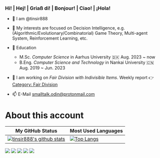 <!--
# This account has been discontinued。
# 此帳戶已停用。
-->
### Hi! | Hej! | Griaß di! | Bonjour! | Ciao! | ¡Hola!

- 👋 I am @tinsir888

- 👀 My interests are focused on Decision Intelligence, e.g. (Algorithmic/Evolutionary/Combinatorial) Game Theory, Multi-agent System, Reinforcement Learning, etc.

- 🏫 Education
  - M.Sc. *Computer Science* in Aarhus University 🇩🇰 Aug. 2023 ~ now
  - B.Eng. *Computer Science and Technology* in Nankai University 🇨🇳 Aug. 2019 ~ Jun. 2023

- 🔨 I am working on *Fair Division with Indivisible Items*. Weekly report 👉 [Category: Fair Division](https://tinsir888.github.io/categories/AUDatalogi/%E7%AE%97%E6%B3%95%E5%8D%9A%E5%BC%88%E8%AE%BA/%E5%85%AC%E5%B9%B3%E5%88%86%E9%85%8D%E5%8D%9A%E5%BC%88/)

- 📫 E-Mail smalltalk.odin@protonmail.com

<!--
<p align="left"> <a href="https://www.cprogramming.com/" target="_blank" rel="noreferrer"> <img src="https://raw.githubusercontent.com/devicons/devicon/master/icons/c/c-original.svg" alt="c" width="40" height="40"/> </a> <a href="https://www.w3schools.com/cpp/" target="_blank" rel="noreferrer"> <img src="https://raw.githubusercontent.com/devicons/devicon/master/icons/cplusplus/cplusplus-original.svg" alt="cplusplus" width="40" height="40"/> </a> <a href="https://git-scm.com/" target="_blank" rel="noreferrer"> <img src="https://www.vectorlogo.zone/logos/git-scm/git-scm-icon.svg" alt="git" width="40" height="40"/> </a> <a href="https://www.linux.org/" target="_blank" rel="noreferrer"> <img src="https://raw.githubusercontent.com/devicons/devicon/master/icons/linux/linux-original.svg" alt="linux" width="40" height="40"/> </a> <a href="https://www.mathworks.com/" target="_blank" rel="noreferrer"> <img src="https://upload.wikimedia.org/wikipedia/commons/2/21/Matlab_Logo.png" alt="matlab" width="40" height="40"/> </a> <a href="https://www.mysql.com/" target="_blank" rel="noreferrer"> <img src="https://raw.githubusercontent.com/devicons/devicon/master/icons/mysql/mysql-original-wordmark.svg" alt="mysql" width="40" height="40"/> </a> <a href="https://opencv.org/" target="_blank" rel="noreferrer"> <img src="https://www.vectorlogo.zone/logos/opencv/opencv-icon.svg" alt="opencv" width="40" height="40"/> </a> <a href="https://pandas.pydata.org/" target="_blank" rel="noreferrer"> <img src="https://raw.githubusercontent.com/devicons/devicon/2ae2a900d2f041da66e950e4d48052658d850630/icons/pandas/pandas-original.svg" alt="pandas" width="40" height="40"/> </a> <a href="https://www.python.org" target="_blank" rel="noreferrer"> <img src="https://raw.githubusercontent.com/devicons/devicon/master/icons/python/python-original.svg" alt="python" width="40" height="40"/> </a> <a href="https://pytorch.org/" target="_blank" rel="noreferrer"> <img src="https://www.vectorlogo.zone/logos/pytorch/pytorch-icon.svg" alt="pytorch" width="40" height="40"/> </a> <a href="https://www.qt.io/" target="_blank" rel="noreferrer"> <img src="https://upload.wikimedia.org/wikipedia/commons/0/0b/Qt_logo_2016.svg" alt="qt" width="40" height="40"/> </a> <a href="https://scikit-learn.org/" target="_blank" rel="noreferrer"> <img src="https://upload.wikimedia.org/wikipedia/commons/0/05/Scikit_learn_logo_small.svg" alt="scikit_learn" width="40" height="40"/> </a> <a href="https://www.tensorflow.org" target="_blank" rel="noreferrer"> <img src="https://www.vectorlogo.zone/logos/tensorflow/tensorflow-icon.svg" alt="tensorflow" width="40" height="40"/> </a> </p>
-->
<!--
<div align="center">
<a href="https://github.com/anuraghazra/convoychat">
    <img align="center" src="https://github-readme-streak-stats.herokuapp.com/?user=tinsir888&show_icons=true&theme=github" />
</a>
</div>
-->
# About this account
| My GitHub Status                                                                                                                                                     | Most Used Languages                                                                                                                          |
|----------------------------------------------------------------------------------------------------------------------------------------------------------------------|----------------------------------------------------------------------------------------------------------------------------------------------|
| [![tinsir888's github stats](https://github-readme-stats.vercel.app/api?username=tinsir888&theme=buefy&show_icons=true&layout=compact)](https://github.com/anuraghazra/github-readme-stats)|[![Top Langs](https://github-readme-stats.vercel.app/api/top-langs/?username=tinsir888)](https://github.com/anuraghazra/github-readme-stats)|

![](http://github-profile-summary-cards.vercel.app/api/cards/repos-per-language?username=tinsir888&theme=vue)
![](http://github-profile-summary-cards.vercel.app/api/cards/most-commit-language?username=tinsir888&theme=vue)
![](http://github-profile-summary-cards.vercel.app/api/cards/stats?username=tinsir888&theme=vue)
![](http://github-profile-summary-cards.vercel.app/api/cards/productive-time?username=tinsir888&theme=vue&utcOffset=8)
![](http://github-profile-summary-cards.vercel.app/api/cards/profile-details?username=tinsir888&theme=vue)
<!--
<div align="center">
    <img src="https://raw.githubusercontent.com/tinsir888/tinsir888/main/assets/github-contribution-grid-snake.svg" />
</div>
--> 
<!--
<div align="center">
<table>
    <tr>
        <td ><center><img src="https://github-readme-stats.vercel.app/api?username=tinsir888&show_icons=true&theme=gruvbox"></td>
        <td ><center><img src="https://github-readme-stats.vercel.app/api/top-langs/?username=tinsir888&layout=compact&langs_count=8&theme=gruvbox"></td>
    </tr>
</table>
</div>
-->
<!--
<p align="center">
<a href="https://github.com/Ashutosh00710/github-readme-activity-graph">
 <img src="https://github-readme-stats.vercel.app/api/pin/?username=tinsir888&repo=github-readme-activity-graph&theme=github&hide_border=true" />
</a>
</p>
[![Ashutosh's github activity graph](https://activity-graph.herokuapp.com/graph?username=Ashutosh00710)](https://github.com/ashutosh00710/github-readme-activity-graph)

<div align="center">
    <img src="https://activity-graph.herokuapp.com/graph?username=tinsir&theme=github" />
</div>
-->




<!--
**tinsir888/tinsir888** is a ✨ _special_ ✨ repository because its `README.md` (this file) appears on your GitHub profile.

Here are some ideas to get you started:

- 🔭 I’m currently working on ...
- 🌱 I’m currently learning ...
- 👯 I’m looking to collaborate on ...
- 🤔 I’m looking for help with ...
- 💬 Ask me about ...
- 📫 How to reach me: ...
- 😄 Pronouns: ...
- ⚡ Fun fact: ...
-->
